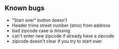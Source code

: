 ## Known bugs
* "Start over" button doesn't
* Header trims street number (stno) from address
* bad zipcode case is missing
* can't enter new zipcode if already have a zipcode
* zipcode doesn't clear if you try to start over
